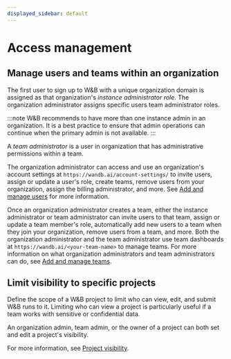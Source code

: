 ```yaml
---
displayed_sidebar: default
---
```


# Access management


## Manage users and teams within an organization
The first user to sign up to W&B with a unique organization domain is assigned as that organization's *instance administrator role*. The organization administrator assigns specific users team administrator roles.

:::note
W&B recommends to have more than one instance admin in an organization. It is a best practice to ensure that admin operations can continue when the primary admin is not available. 
:::

A *team administrator* is a user in organization that has administrative permissions within a team. 


The organization administrator can access and use an organization's account settings at `https://wandb.ai/account-settings/` to invite users, assign or update a user's role, create teams, remove users from your organization, assign the billing administrator, and more. See [Add and manage users](./manage-organization.md#add-and-manage-users) for more information. 

Once an organization administrator creates a team, either the instance administrator or team administrator can invite users to that team, assign or update a team member's role, automatically add new users to a team when they join your organization, remove users from a team, and more. Both the organization administrator and the team administrator use team dashboards at `https://wandb.ai/<your-team-name>` to manage teams. For more information on what organization administrators and team administrators can do, see [Add and manage teams](./manage-organization.md#add-and-manage-teams).


## Limit visibility to specific projects

Define the scope of a W&B project to limit who can view, edit, and submit W&B runs to it. Limiting who can view a project is particularly useful if a team works with sensitive or confidential data.

An organization admin, team admin, or the owner of a project can both set and edit a project's visibility. 

For more information, see [Project visibility](./restricted-projects.md).


